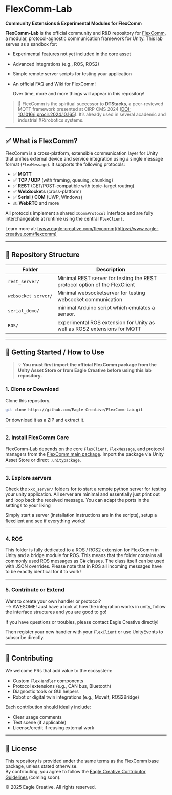# FlexComm-Lab

**Community Extensions & Experimental Modules for FlexComm**

**FlexComm-Lab** is the official community and R&D repository for [FlexComm](https://www.eagle-creative.com/flexcomm), a modular, protocol-agnostic communication framework for Unity. This lab serves as a sandbox for:

- Experimental features not yet included in the core asset
- Advanced integrations (e.g., ROS, ROS2)
- Simple remote server scripts for testing your application
- An official FAQ and Wiki for FlexComm!

  Over time, more and more things will appear in this repository!

> 🧠 FlexComm is the spiritual successor to **DTStacks**, a peer-reviewed MQTT framework presented at CIRP CMS 2024 ([DOI: 10.1016/j.procir.2024.10.165](https://doi.org/10.1016/j.procir.2024.10.165)). It’s already used in several academic and industrial XR/robotics systems.

---

## ✅ What is FlexComm?

FlexComm is a cross-platform, extensible communication layer for Unity that unifies external device and service integration using a single message format (`FlexMessage`). It supports the following protocols:

- ✅ **MQTT**
- ✅ **TCP / UDP** (with framing, queuing, chunking)
- ✅ **REST** (GET/POST-compatible with topic-target routing)
- ✅ **WebSockets** (cross-platform)
- ✅ **Serial / COM** (UWP, Windows)
- 🔜 **WebRTC** and more

All protocols implement a shared `ICommProtocol` interface and are fully interchangeable at runtime using the central `FlexClient`.

Learn more at: [www.eagle-creative.com/flexcomm](https://www.eagle-creative.com/flexcomm)

---

## 🧪 Repository Structure

| Folder            | Description                                                                 |
|-------------------|-----------------------------------------------------------------------------|
| `rest_server/`        | Minimal REST server for testing the REST protocol option of the FlexClient |
| `websocket_server/`      | Minimal websocketserver for testing websocket communication             |
| `serial_demo/`    | minimal Arduino script which emulates a sensor.        |
| `ROS/`            | experimental ROS extension for Unity as well as ROS2 extensions for MQTT       |

---

## 🚀 Getting Started / How to Use

> 💡 **You must first import the official FlexComm package from the Unity Asset Store or from Eagle Creative before using this lab repository.**

### 1. Clone or Download

Clone this repository.  
```bash
git clone https://github.com/Eagle-Creative/FlexComm-Lab.git
```

Or download it as a ZIP and extract it.

---

### 2. Install FlexComm Core

FlexComm-Lab depends on the core `FlexClient`, `FlexMessage`, and protocol managers from the [FlexComm main package](https://www.eagle-creative.com/flexcomm). Import the package via Unity Asset Store or direct `.unitypackage`.

---

### 3. Explore servers

Check the `xxx_server/` folders for to start a remote python server for testing your unity application.
All server are minimal and essentially just print out and loop back the received message. You can adapt the ports in the settings to your liking

Simply start a server (installation instructions are in the scripts), setup a flexclient and see if everything works!

---

### 4. ROS 

This folder is fully dedicated to a ROS / ROS2 extension for FlexComm in Unity and a bridge module for ROS.
This means that the folder contains all commonly used ROS messages as C# classes. The class itself can be used with JSON overrides.
Please note that in ROS all incoming messages have to be exactly identical for it to work!

---

### 5. Contribute or Extend

Want to create your own handler or protocol?  
--> AWESOME! 
Just have a look at how the integration works in unity, follow the interface structures and you are good to go!

If you have questions or troubles, please contact Eagle Creative directly!

Then register your new handler with your `FlexClient` or use UnityEvents to subscribe directly.

---

## 🤝 Contributing

We welcome PRs that add value to the ecosystem:

- Custom `FlexHandler` components
- Protocol extensions (e.g., CAN bus, Bluetooth)
- Diagnostic tools or GUI helpers
- Robot or digital twin integrations (e.g., MoveIt, ROS2Bridge)

Each contribution should ideally include:

- Clear usage comments
- Test scene (if applicable)
- License/credit if reusing external work

---

## 📄 License

This repository is provided under the same terms as the FlexComm base package, unless stated otherwise.  
By contributing, you agree to follow the [Eagle Creative Contributor Guidelines](https://www.eagle-creative.com/contribute) (coming soon).

© 2025 Eagle Creative. All rights reserved.
